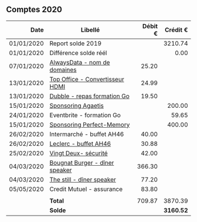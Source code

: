
## Comptes 2020

| Date       | Libellé                                                                            | Débit €   | Crédit €  |
|-----------:|------------------------------------------------------------------------------------|----------:|----------:|
| 01/01/2020 | Report solde 2019                                                                  |           |   3210.74 |
| 01/01/2020 | Différence solde réél                                                              |           |      0.00 |
| 07/01/2020 | [AlwaysData - nom de domaines](invoices/in/202001_03_alwaysdata.pdf)               |     25.20 |           |
| 13/01/2020 | [Top Office - Convertisseur HDMI](invoices/2020/invoices/202001_01_topoffice.pdf)  |     24.99 |           |
| 13/01/2020 | [Dubble - repas formation Go](invoices/in/202001_02_dubble.pdf)                    |     19.50 |           |
| 15/01/2020 | [Sponsoring Agaetis](../2019/invoices/out/201912_02_agaetis.pdf)                           |           |    200.00 |
| 24/01/2020 | Eventbrite - formation Go                                                          |           |     59.65 |
| 15/01/2020 | [Sponsoring Perfect-Memory](../2019/invoices/out/201912_06_koolog.pdf)                     |           |    400.00 |
| 26/02/2020 | Intermarché - buffet AH46                                                          |     40.00 |           |
| 26/02/2020 | [Leclerc - buffet AH46](invoices/in/202002_01_leclerc.pdf)                        |     30.88 |           |
| 25/02/2020 | [Vingt Deux- sécurité](invoices/in/202002_02_vingtdeux.pdf)                       |     42.00 |           |
| 04/03/2020 | [Bougnat Burger - dîner speaker](invoices/in/202003_01_bougnatburger.pdf)         |    366.30 |           |
| 04/03/2020 | [The still - dîner speaker](invoices/in/202003_02_still.pdf)                      |     77.20 |           |
| 05/05/2020 | Credit Mutuel - assurance                                                          |     83.80 |           |
|            |                                                                                    |           |           |
|            |                                                                          **Total** |    709.87 |   3870.39 |
|            |                                                                          **Solde** |           |**3160.52**|
